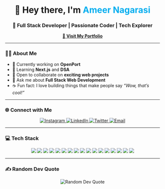 <h1 align="center">👋 Hey there, I'm <span style="color:#00AEEF;">Ameer Nagarasi</span></h1>
<h3 align="center">🚀 Full Stack Developer | Passionate Coder | Tech Explorer</h3>

<p align="center">
  <a href="https://ameernagarasiportfolio.netlify.app/" target="_blank">
    🧳 <b>Visit My Portfolio</b>
  </a>
</p>

---

### 👨‍💻 About Me  
- 🔭 Currently working on **OpenPort**  
- 🌱 Learning **Next.js** and **DSA**  
- 🤝 Open to collaborate on **exciting web projects**  
- 💬 Ask me about **Full Stack Web Development**  
- ☕ Fun fact: I love building things that make people say *“Wow, that’s cool!”*  

---

### 🌐 Connect with Me  

<p align="center">
  <a href="https://www.instagram.com/coderwithcoffee/" target="_blank">
    <img src="https://img.shields.io/badge/Instagram-%23E4405F.svg?&logo=Instagram&logoColor=white" alt="Instagram"/>
  </a>
  <a href="https://www.linkedin.com/in/ameer-nagarasi/" target="_blank">
    <img src="https://img.shields.io/badge/LinkedIn-%230077B5.svg?&logo=linkedin&logoColor=white" alt="LinkedIn"/>
  </a>
  <a href="https://x.com/AmeerNagar76085" target="_blank">
    <img src="https://img.shields.io/badge/X-%23000000.svg?&logo=X&logoColor=white" alt="Twitter"/>
  </a>
  <a href="mailto:ameernagarasi6@gmail.com">
    <img src="https://img.shields.io/badge/Email-D14836?logo=gmail&logoColor=white" alt="Email"/>
  </a>
</p>

---

### 💻 Tech Stack  

<p align="center">
  <img src="https://img.shields.io/badge/C-%2300599C.svg?style=flat&logo=c&logoColor=white"/>
  <img src="https://img.shields.io/badge/HTML5-%23E34F26.svg?style=flat&logo=html5&logoColor=white"/>
  <img src="https://img.shields.io/badge/CSS3-%231572B6.svg?style=flat&logo=css3&logoColor=white"/>
  <img src="https://img.shields.io/badge/JavaScript-%23323330.svg?style=flat&logo=javascript&logoColor=%23F7DF1E"/>
  <img src="https://img.shields.io/badge/Java-%23ED8B00.svg?style=flat&logo=openjdk&logoColor=white"/>
  <img src="https://img.shields.io/badge/Python-3670A0?style=flat&logo=python&logoColor=ffdd54"/>
  <img src="https://img.shields.io/badge/React-%2320232a.svg?style=flat&logo=react&logoColor=%2361DAFB"/>
  <img src="https://img.shields.io/badge/Node.js-6DA55F?style=flat&logo=node.js&logoColor=white"/>
  <img src="https://img.shields.io/badge/Express.js-%23404d59.svg?style=flat&logo=express&logoColor=%2361DAFB"/>
  <img src="https://img.shields.io/badge/MongoDB-%234ea94b.svg?style=flat&logo=mongodb&logoColor=white"/>
  <img src="https://img.shields.io/badge/MySQL-4479A1.svg?style=flat&logo=mysql&logoColor=white"/>
  <img src="https://img.shields.io/badge/Firebase-%23039BE5.svg?style=flat&logo=firebase"/>
  <img src="https://img.shields.io/badge/Vercel-%23000000.svg?style=flat&logo=vercel&logoColor=white"/>
  <img src="https://img.shields.io/badge/Vite-%23646CFF.svg?style=flat&logo=vite&logoColor=white"/>
  <img src="https://img.shields.io/badge/Bootstrap-%238511FA.svg?style=flat&logo=bootstrap&logoColor=white"/>
  <img src="https://img.shields.io/badge/Figma-%23F24E1E.svg?style=flat&logo=figma&logoColor=white"/>
  <img src="https://img.shields.io/badge/Git-%23F05033.svg?style=flat&logo=git&logoColor=white"/>
</p>

---

### ✍️ Random Dev Quote  
<p align="center">
  <img src="https://quotes-github-readme.vercel.app/api?type=horizontal&theme=radical" alt="Random Dev Quote"/>
</p>

